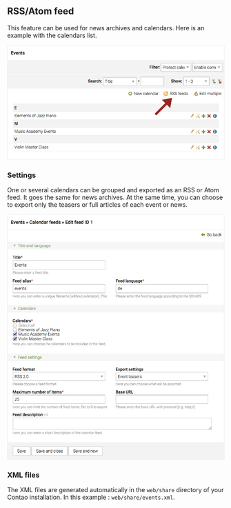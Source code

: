 ## RSS/Atom feed

This feature can be used for news archives and calendars. Here is an example
with the calendars list.

![](images/rss-calendar.jpg)


### Settings

One or several calendars can be grouped and exported as an RSS or Atom feed.
It goes the same for news archives. At the same time, you can choose to export
only the teasers or full articles of each event or news.

![](images/rss-settings.jpg)


### XML files

The XML files are generated automatically in the `web/share` directory of your
Contao installation. In this example : `web/share/events.xml`.
